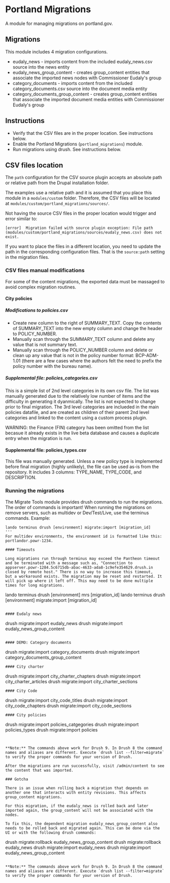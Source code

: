 # Portland Migrations

A module for managing migrations on portland.gov.

## Migrations

This module includes 4 migration configurations.

- eudaly_news - imports content from the included eudaly_news.csv source into the news entity
- eudaly_news_group_content - creates group_content entities that associate the imported news nodes with Commissioner Eudaly's group
- category_documents - imports content from the included category_documents.csv source into the document media entity
- category_documents_group_content - creates group_content entities that associate the imported document media entities with Commissioner Eudaly's group

## Instructions

- Verify that the CSV files are in the proper location. See instructions below.
- Enable the Portland Migrations (`portland_migrations`) module.
- Run migrations using drush. See instructions below.

## CSV files location

The `path` configuration for the CSV source plugin accepts an absolute path or relative path from the Drupal installation folder.

The examples use a relative path and it is assumed that you place this module in a `modules/custom` folder. Therefore, the CSV files will be located at `modules/custom/portland_migrations/sources/`.

Not having the source CSV files in the proper location would trigger and error similar to:

```
[error]  Migration failed with source plugin exception: File path (modules/custom/portland_migrations/sources/eudaly_news.csv) does not exist.
```

If you want to place the files in a different location, you need to update the path in the corresponding configuration files. That is the `source:path` setting in the migration files.

### CSV files manual modifications

For some of the content migrations, the exported data must be massaged to avoid complex migration routines.

#### City policies

##### Modifications to policies.csv

* Create new column to the right of SUMMARY_TEXT. Copy the contents of SUMMARY_TEXT into the new empty column and change the header to POLICY_NUMBER.
* Manually scan through the SUMMARY_TEXT column and delete any value that is not summary text.
* Manually scan through the POLICY_NUMBER column and delete or clean up any value that is not in the policy number format: BCP-ADM-1.01 (there are a few cases where the authors felt the need to prefix the policy number with the bureau name).

##### Supplemental file: policies_categories.csv

This is a simple list of 2nd level categories in its own csv file. The list was manually generated due to the relatively low number of items and the 
difficulty in generating it dyanmically. The list is not expected to change prior to final migration. The 3rd level categories are inclueded in the
main policies datafile, and are created as children of their parent 2nd level categories and linked to the content using a custom process plugin.

WARNING: the Finance (FIN) category has been omitted from the list becasue it already exists in the live beta database and causes a duplicate entry
when the migration is run.

#### Supplemental file: policies_types.csv

This file was manually generated. Unless a new policy type is implemented before final migration (highly unlikely), the file can be used as-is from the repository.
It includes 3 columns: TYPE_NAME, TYPE_CODE, and DESCRIPTION.

### Running the migrations

The Migrate Tools module provides drush commands to run the migrations. The order of commands is important! When running the migrations on remove servers, such as multidev or Dev/Test/Live, use the terminus commands. Example:
```
lando terminus drush [environment] migrate:import [migration_id]
'''
For multidev environments, the environment id is formatted like this: portlandor.powr-1234.

#### Timeouts

Long migrations run through terminus may exceed the Pantheon timeout and be terminated with a message such as, "Connection to appserver.powr-1284.5c6715db-abac-4633-ada8-1c9efe354629.drush.in closed by remote host." There is no way to increase this timeout,
but a workaround exists. The migration may be reset and restarted. It will pick up where it left off. This may need to be done multiple
times for long migrations.
```
lando terminus drush [environment] mrs [migration_id]
lando terminus drush [environment] migrate:import [migration_id]
```

#### Eudaly news

```
drush migrate:import eudaly_news
drush migrate:import eudaly_news_group_content
```

#### DEMO: Category documents

```
drush migrate:import category_documents
drush migrate:import category_documents_group_content
```
#### City charter
```
drush migrate:import city_charter_chapters
drush migrate:import city_charter_articles
drush migrate:import city_charter_sections
```
#### City Code
```
drush migrate:import city_code_titles
drush migrate:import city_code_chapters
drush migrate:import city_code_sections
```
#### City policies
```
drush migrate:import policies_catgegories
drush migrate:import policies_types
drush migrate:import policies
```


**Note:** The commands above work for Drush 9. In Drush 8 the command names and aliases are different. Execute `drush list --filter=migrate` to verify the proper commands for your version of Drush.

After the migrations are run successfully, visit /admin/content to see the content that was imported.

### Gotcha

There is an issue when rolling back a migration that depends on another one that interacts with entity revisions. This affects group_content migrations.

For this migration, if the eudaly_news is rolled back and later imported again, the group_content will not be associated with the nodes.

To fix this, the dependent migration eudaly_news_group_content also needs to be rolled back and migrated again. This can be done via the UI or with the following drush commands:

```
drush migrate:rollback eudaly_news_group_content
drush migrate:rollback eudaly_news
drush migrate:import eudaly_news
drush migrate:import eudaly_news_group_content
```

**Note:** The commands above work for Drush 9. In Drush 8 the command names and aliases are different. Execute `drush list --filter=migrate` to verify the proper commands for your version of Drush.

